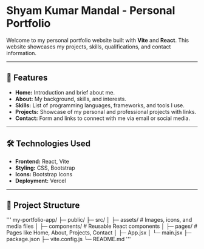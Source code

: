 # Shyam Kumar Mandal - Personal Portfolio

Welcome to my personal portfolio website built with **Vite** and **React**. This website showcases my projects, skills, qualifications, and contact information.

---

## 🚀 Features

- **Home:** Introduction and brief about me.
- **About:** My background, skills, and interests.
- **Skills:** List of programming languages, frameworks, and tools I use.
- **Projects:** Showcase of my personal and professional projects with links.
- **Contact:** Form and links to connect with me via email or social media.

---

## 🛠️ Technologies Used

- **Frontend:** React, Vite
- **Styling:** CSS, Bootstrap
- **Icons:** Bootstrap Icons
- **Deployment:** Vercel 

---

## 📂 Project Structure
'''
my-portfolio-app/
├─ public/
├─ src/
│ ├─ assets/ # Images, icons, and media files
│ ├─ components/ # Reusable React components
│ ├─ pages/ # Pages like Home, About, Projects, Contact
│ ├─ App.jsx
│ └─ main.jsx
├─ package.json
├─ vite.config.js
└─ README.md '''
